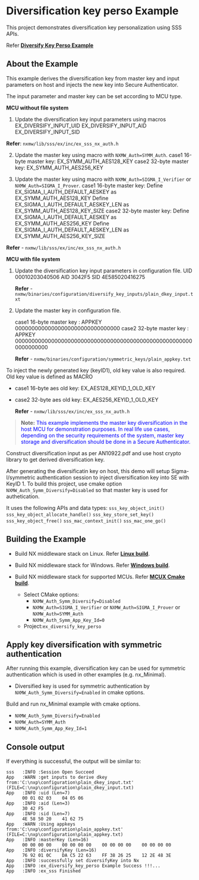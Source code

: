 # Diversification key perso Example

This project demonstrates diversification key personalization using SSS APIs.

Refer [**Diversify Key Perso Example**](./diversify_key_perso.c)

## About the Example

This example derives the diversification key from master key and input parameters on host
and injects the new key into Secure Authenticator.

The input parameter and master key can be set according to MCU type.

**MCU without file system**
1. Update the diversification key input parameters using macros
        EX_DIVERSIFY_INPUT_UID
        EX_DIVERSIFY_INPUT_AID
        EX_DIVERSIFY_INPUT_SID

**Refer**: `nxmw/lib/sss/ex/inc/ex_sss_nx_auth.h`

2. Update the master key using macro with `NXMW_Auth=SYMM_Auth`.
    case1 16-byte master key: EX_SYMM_AUTH_AES128_KEY
    case2 32-byte master key: EX_SYMM_AUTH_AES256_KEY

3. Update the master key using macro with
    `NXMW_Auth=SIGMA_I_Verifier` or `NXMW_Auth=SIGMA_I_Prover`.
    case1 16-byte master key:
        Define EX_SIGMA_I_AUTH_DEFAULT_AESKEY as EX_SYMM_AUTH_AES128_KEY Define
               EX_SIGMA_I_AUTH_DEFAULT_AESKEY_LEN as EX_SYMM_AUTH_AES128_KEY_SIZE
    case2 32-byte master key:
        Define EX_SIGMA_I_AUTH_DEFAULT_AESKEY as EX_SYMM_AUTH_AES256_KEY Define
               EX_SIGMA_I_AUTH_DEFAULT_AESKEY_LEN as EX_SYMM_AUTH_AES256_KEY_SIZE

**Refer** -  `nxmw/lib/sss/ex/inc/ex_sss_nx_auth.h`

**MCU with file system**
1. Update the diversification key input parameters in configuration file.
    UID 00010203040506
    AID 3042F5
    SID 4E585020416275

    **Refer** - `nxmw/binaries/configuration/diversify_key_inputs/plain_dkey_input.txt`

2. Update the master key in configuration file.

    case1 16-byte master key : APPKEY 00000000000000000000000000000000
    case2 32-byte master key : APPKEY 0000000000000000000000000000000000000000000000000000000000000000

    **Refer** - `nxmw/binaries/configuration/symmetric_keys/plain_appkey.txt`

To inject the newly generated key (keyID1), old key value is also
required. Old key value is defined as MACRO

-   case1 16-byte aes old key: EX_AES128_KEYID_1_OLD_KEY
-   case2 32-byte aes old key: EX_AES256_KEYID_1_OLD_KEY

    **Refer** - `nxmw/lib/sss/ex/inc/ex_sss_nx_auth.h`

>**Note:** <span style="color:blue;">This example implements the master key diversification in the host MCU for demonstration purposes. In real life use cases, depending on the security requirements of the system, master key storage and diversification should be done in a Secure Authenticator.</span>

Construct diversification input as per AN10922.pdf and use host crypto library to get derived diversification key.

After generating the diversificatin key on host, this demo will setup Sigma-I/symmetric authentication session to inject diversification key into SE with KeyID 1. To build this project, use cmake option `NXMW_Auth_Symm_Diversify=Disabled` so that master key is used for authetication.

It uses the following APIs and data types:
    `sss_key_object_init()`
    `sss_key_object_allocate_handle()`
    `sss_key_store_set_key()`
    `sss_key_object_free()`
    `sss_mac_context_init()`
    `sss_mac_one_go()`

## Building the Example


- Build NX middleware stack on Linux. Refer [**Linux build**](../../../doc/linux/readme.md).

- Build NX middleware stack for Windows. Refer [**Windows build**](../../../doc/windows/readme.md).

- Build NX middleware stack for supported MCUs. Refer [**MCUX Cmake build**](../../../doc/mcu_cmake/readme.md).

  - Select CMake options:
    - `NXMW_Auth_Symm_Diversify=Disabled`
    - `NXMW_Auth=SIGMA_I_Verifier` or `NXMW_Auth=SIGMA_I_Prover` or `NXMW_Auth=SYMM_Auth`
    - `NXMW_Auth_Symm_App_Key_Id=0`
  - Project:`ex_diversify_key_perso`


## Apply key diversification with symmetric authentication

After running this example, diversification key can be used for symmetric authentication which is used in other examples (e.g. nx_Minimal).

- Diversified key is used for symmetric authentication by `NXMW_Auth_Symm_Diversify=Enabled` in cmake options.


Build and run nx_Minimal example with cmake options.

  - `NXMW_Auth_Symm_Diversify=Enabled`
  - `NXMW_Auth=SYMM_Auth`
  - `NXMW_Auth_Symm_App_Key_Id=1`

## Console output

If everything is successful, the output will be similar to:

```
sss   :INFO :Session Open Succeed
App   :WARN :get inputs to derive dkey from:'C:\nxp\configuration\plain_dkey_input.txt' (FILE=C:\nxp\configuration\plain_dkey_input.txt)
App   :INFO :uid (Len=7)
      00 01 02 03    04 05 06
App   :INFO :aid (Len=3)
      30 42 F5
App   :INFO :sid (Len=7)
      4E 58 50 20    41 62 75
App   :WARN :Using appkeys from:'C:\nxp\configuration\plain_appkey.txt' (FILE=C:\nxp\configuration\plain_appkey.txt)
App   :INFO :masterKey (Len=16)
      00 00 00 00    00 00 00 00    00 00 00 00    00 00 00 00
App   :INFO :diversifyKey (Len=16)
      76 92 01 0C    DA C5 22 63    FF 38 26 25    12 2E 48 3E
App   :INFO :successfully set diversifyKey into Nx
App   :INFO :ex_diversify_key_perso Example Success !!!...
App   :INFO :ex_sss Finished
```

